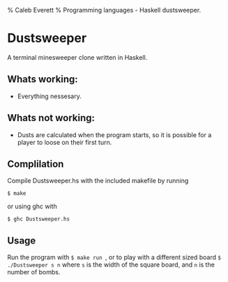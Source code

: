 % Caleb Everett
% Programming languages - Haskell dustsweeper.

# Dustsweeper

A terminal minesweeper clone written in Haskell.

## Whats working:
* Everything nessesary.

## Whats not working:
* Dusts are calculated when the program starts, so it is possible
for a player to loose on their first turn.


## Complilation

Compile Dustsweeper.hs with the included makefile by running

```
$ make
```

or using ghc with

```
$ ghc Dustsweeper.hs
```

## Usage

Run the program with `$ make run `, or to play with a different sized board `$ ./Dustsweeper s n` where
`s` is the width of the square board, and `n` is the number of bombs.
